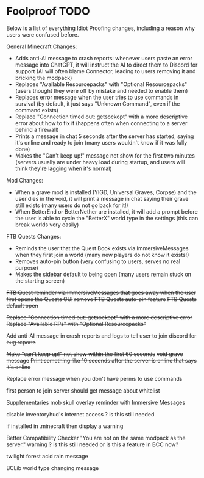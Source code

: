 # Foolproof TODO

Below is a list of everything Idiot Proofing changes, including a reason why users were confused before.

General Minecraft Changes:
- Adds anti-AI message to crash reports: whenever users paste an error message into ChatGPT, it will instruct the AI to direct them to Discord for support (AI will often blame Connector, leading to users removing it and bricking the modpack)
- Replaces "Available Resourcepacks" with "Optional Resourcepacks" (users thought they were off by mistake and needed to enable them)
- Replaces error message when the user tries to use commands in survival (by default, it just says "Unknown Command", even if the command exists)
- Replace "Connection timed out: getsockopt" with a more descriptive error about how to fix it (happens often when connecting to a server behind a firewall)
- Prints a message in chat 5 seconds after the server has started, saying it's online and ready to join (many users wouldn't know if it was fully done)
- Makes the "Can't keep up!" message not show for the first two minutes (servers usually are under heavy load during startup, and users will think they're lagging when it's normal)

Mod Changes:
- When a grave mod is installed (YIGD, Universal Graves, Corpse) and the user dies in the void, it will print a message in chat saying their grave still exists (many users do not go back for it!)
- When BetterEnd or BetterNether are installed, it will add a prompt before the user is able to cycle the "BetterX" world type in the settings (this can break worlds very easily)

FTB Quests Changes:
- Reminds the user that the Quest Book exists via ImmersiveMessages when they first join a world (many new players do not know it exists!)
- Removes auto-pin button (very confusing to users, serves no real purpose)
- Makes the sidebar default to being open (many users remain stuck on the starting screen)


~~FTB Quest reminder via ImmersiveMessages that goes away when the user first opens the Quests GUI~~
~~remove FTB Quests auto-pin feature~~
~~FTB Quests default open~~

~~Replace "Connection timed out: getsockopt" with a more descriptive error~~
~~Replace "Available RPs" with "Optional Resourcepacks"~~

~~Add anti-AI message in crash reports and logs to tell user to join discord for bug reports~~

~~Make "can't keep up!" not show within the first 60 seconds~~
~~void grave message~~
~~Print something like 10 seconds after the server is online that says it's online~~

Replace error message when you don't have perms to use commands

first person to join server should get message about whitelist

Supplementaries mob skull overlay reminder with Immersive Messages


disable inventoryhud's internet access ? is this still needed

if installed in .minecraft then display a warning

Better Compatibility Checker "You are not on the same modpack as the server." warning ? is this still needed or is this a feature in BCC now?

twilight forest acid rain message


BCLib world type changing message

